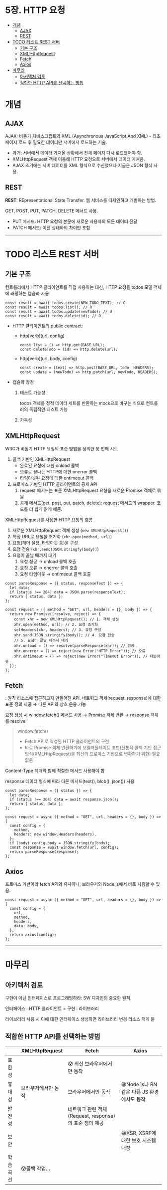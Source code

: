 # 5장. HTTP 요청

- [개념](#개념)
  - [AJAX](#ajax)
  - [REST](#rest)
- [TODO 리스트 REST 서버](#todo-리스트-rest-서버)
  - [기본 구조](#기본-구조)
  - [XMLHttpRequest](#xmlhttprequest)
  - [Fetch](#fetch)
  - [Axios](#axios)
- [마무리](#마무리)
  - [아키텍처 검토](#아키텍처-검토)
  - [적합한 HTTP API를 선택하는 방법](#적합한-http-api를-선택하는-방법)

# 개념

## AJAX

AJAX: 비동기 자바스크립트와 XML (Asynchronous JavaScript And XML) - 최초 페이지 로드 후 필요한 데이터만 서버에서 로드하는 기술.

- 과거: 서버에서 데이터 가져올 상황에서 전체 페이지 다시 로드했어야 함.
- XMLHttpRequest 객체 이용해 HTTP 요청으로 서버에서 데이터 가져옴.
- AJAX 초기에는 서버 데이터를 XML 형식으로 수신했으나 지금은 JSON 형식 사용.

## REST

**REST**: REpresentational State Transfer. 웹 서비스를 디자인하고 개발하는 방법.

GET, POST, PUT, PATCH, DELETE 메서드 사용.

- PUT 메서드: HTTP 요청의 본문에 새로운 사용자의 모든 데이터 전달
- PATCH 메서드: 이전 상태와의 차이만 포함

---

# TODO 리스트 REST 서버

## 기본 구조

컨트롤러에서 HTTP 클라이언트를 직접 사용하는 대신, HTTP 요청을 todos 모델 객체에 래핑하는 캡슐화 사용

```tsx
const result = await todos.create(NEW_TODO_TEXT); // C
const result = await todos.list(); // R
const result = await todos.update(newTodo); // U
const result = await todos.delete(id); // D
```

- HTTP 클라이언트의 public contract:
  - http[verb](url, config)
    ```tsx
    const list = () => http.get(BASE_URL);
    const deleteTodo = (id) => http.delete(url);
    ```
  - http[verb](url, body, config)
    ```tsx
    const create = (text) => http.post(BASE_URL, todo, HEADERS);
    const update = (newTodo) => http.patch(url, newTodo, HEADERS);
    ```
- 캡슐화 장점

  1. 테스트 가능성

     todos 객체를 정적 데이터 세트를 반환하는 mock으로 바꾸는 식으로 컨트롤러의 독립적인 테스트 가능

  2. 가독성

## XMLHttpRequest

W3C가 비동기 HTTP 요청의 표준 방법을 정의한 첫 번째 시도

1. 콜백 기반인 XMLHttpRequest
   - 완료된 요청에 대한 onload 콜백
   - 오류로 끝나는 HTTP에 대한 onerror 콜백
   - 타임아웃된 요청에 대한 ontimeout 콜백
2. 프로미스 기반인 HTTP 클라이언트의 공개 API
   1. request 메서드는 표준 XMLHttpRequest 요청을 새로운 Promise 객체로 묶음
   2. 공개 메서드(get, post, put, patch, delete): request 메서드의 wrapper. 코드를 더 쉽게 읽게 해줌.

XMLHttpRequest를 사용한 HTTP 요청의 흐름

1. 새로운 XMLHttpRequest 객체 생성 (`new XMLHttpRequest()`)
2. 특정 URL로 요청을 초기화 (`xhr.open(method, url)`)
3. 요청(헤더 설정, 타임아웃 등)을 구성
4. 요청 전송 (`xhr.send(JSON.stringfy(body))`)
5. 요청이 끝날 때까지 대기
   1. 요청 성공 → onload 콜백 호출
   2. 요청 오류 → onerror 콜백 호출
   3. 요청 타임아웃 → ontimeout 콜백 호출

```tsx
const parseResponse = ({ status, responseText }) => {
  let data;
  if (status !== 204) data = JSON.parse(responseText);
  return { status, data };
};
```

```tsx
const request = ({ method = "GET", url, headers = {}, body }) => {
  return new Promise((resolve, reject) => {
    const xhr = new XMLHttpRequest(); // 1. 객체 생성
    xhr.open(method, url); // 2. 요청 초기화
    setHeaders(xhr, headers); // 3. 요청 구성
    xhr.send(JSON.stringify(body)); // 4. 요청 전송
    // 5. 요청이 끝날 때까지 대기
    xhr.onload = () => resolve(parseResponse(xhr)); // 성공
    xhr.onerror = () => reject(new Error("HTTP Error")); // 오류
    xhr.ontimeout = () => reject(new Error("Timeout Error")); // 타임아웃
  });
};
```

## Fetch

: 원격 리소스에 접근하고자 만들어진 API.
네트워크 객체(request, response)에 대한 표준 정의 제공 → 다른 API와 상호 운용 가능

요청 생성 시 window.fetch() 메서드 사용 → Promise 객체 반환 → response 객체를 resolve

> window.fetch()
>
> - Fetch API로 작성된 HTTP 클라이언트의 구현
> - 바로 Promise 객체 반환하기에 보일러플레이트 코드(전통적 콜백 기반 접근 방식(XMLHttpRequest)을 최신의 프로미스 기반으로 변환하기 위한) 필요 없음

Content-Type 헤더와 함께 적절한 메서드 사용해야 함

response 데이터 형식에 따라 다른 메서드(text(), blob(), json()) 사용

```tsx
const parseResponse = ({ status }) => {
  let data;
  if (status !== 204) data = await response.json();
  return { status, data };
};
```

```tsx
const request = async ({ method = "GET", url, headers = {}, body }) => {
  const config = {
    method,
    headers: new window.Headers(headers),
  };
  if (body) config.body = JSON.stringify(body);
  const response = await window.fetch(url, config);
  return parseResponse(response);
};
```

## Axios

프로미스 기반이라 fetch API와 유사하나, 브라우저와 Node.js에서 바로 사용할 수 있음.

```tsx
const request = async ({ method = "GET", url, headers = {}, body }) => {
  const config = {
    url,
    method,
    headers,
    data: body,
  };
  return axios(config);
};
```

---

# 마무리

## 아키텍처 검토

구현이 아닌 인터페이스로 프로그래밍하라: SW 디자인의 중요한 원칙.

인터페이스 : HTTP 클라이언트 = 구현 : 라이브러리

라이브러리 사용 시 이에 대한 인터페이스 생성하면 라이브러리 변경 리소스 적게 듦

## 적합한 HTTP API를 선택하는 방법

|           | XMLHttpRequest      | Fetch                                                  | Axios                                       |
| --------- | ------------------- | ------------------------------------------------------ | ------------------------------------------- |
| 호환성    |                     | 😰 최신 브라우저에서만 동작                            |                                             |
| 휴대성    | 브라우저에서만 동작 | 브라우저에서만 동작                                    | 😀Node.js나 RN 같은 다른 JS 환경에서도 동작 |
| 발전성    |                     | 네트워크 관련 객체(Request, response)의 표준 정의 제공 |                                             |
| 보안      |                     |                                                        | 😀XSR, XSRF에 대한 보호 시스템 내장         |
| 학습 곡선 | 😰콜백 작업…        |                                                        |                                             |
